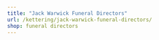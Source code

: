 ```yaml
---
title: "Jack Warwick Funeral Directors"
url: /kettering/jack-warwick-funeral-directors/
shop: funeral directors
---
```

